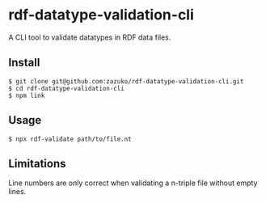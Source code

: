 
# rdf-datatype-validation-cli

A CLI tool to validate datatypes in RDF data files.


## Install

```
$ git clone git@github.com:zazuko/rdf-datatype-validation-cli.git
$ cd rdf-datatype-validation-cli
$ npm link
```


## Usage

```
$ npx rdf-validate path/to/file.nt
```


## Limitations

Line numbers are only correct when validating a n-triple file without empty 
lines.


